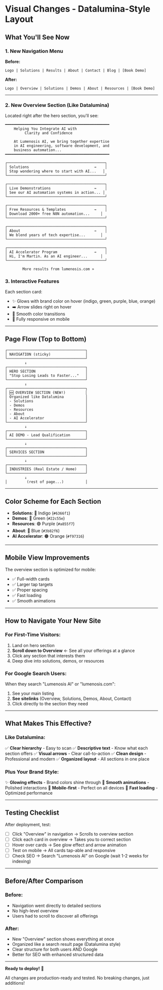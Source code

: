 # Visual Changes - Datalumina-Style Layout

## What You'll See Now

### 1. **New Navigation Menu**

**Before:**
```
Logo | Solutions | Results | About | Contact | Blog | [Book Demo]
```

**After:**
```
Logo | Overview | Solutions | Demos | About | Resources | [Book Demo]
```

---

### 2. **New Overview Section (Like Datalumina)**

Located right after the hero section, you'll see:

```
━━━━━━━━━━━━━━━━━━━━━━━━━━━━━━━━━━━━━━━━━━━━━━━━
    Helping You Integrate AI with 
         Clarity and Confidence
         
    At Lumenosis AI, we bring together expertise
    in AI engineering, software development, and
    business automation...
━━━━━━━━━━━━━━━━━━━━━━━━━━━━━━━━━━━━━━━━━━━━━━━━

┌─────────────────────────────────────────────┐
│ Solutions                              →    │
│ Stop wondering where to start with AI...   │
└─────────────────────────────────────────────┘

┌─────────────────────────────────────────────┐
│ Live Demonstrations                    →    │
│ See our AI automation systems in action... │
└─────────────────────────────────────────────┘

┌─────────────────────────────────────────────┐
│ Free Resources & Templates             →    │
│ Download 2000+ free N8N automation...     │
└─────────────────────────────────────────────┘

┌─────────────────────────────────────────────┐
│ About                                  →    │
│ We blend years of tech expertise...       │
└─────────────────────────────────────────────┘

┌─────────────────────────────────────────────┐
│ AI Accelerator Program                 →    │
│ Hi, I'm Martin. As an AI engineer...      │
└─────────────────────────────────────────────┘

        More results from lumenosis.com »
```

### 3. **Interactive Features**

Each section card:
- ✨ Glows with brand color on hover (indigo, green, purple, blue, orange)
- ➡️ Arrow slides right on hover
- 🎨 Smooth color transitions
- 📱 Fully responsive on mobile

---

## Page Flow (Top to Bottom)

```
┌────────────────────────────────────┐
│ NAVIGATION (sticky)                │
└────────────────────────────────────┘
         ↓
┌────────────────────────────────────┐
│ HERO SECTION                       │
│ "Stop Losing Leads to Faster..."   │
└────────────────────────────────────┘
         ↓
┌────────────────────────────────────┐
│ 🆕 OVERVIEW SECTION (NEW!)         │
│ Organized like Datalumina          │
│ - Solutions                        │
│ - Demos                            │
│ - Resources                        │
│ - About                            │
│ - AI Accelerator                   │
└────────────────────────────────────┘
         ↓
┌────────────────────────────────────┐
│ AI DEMO - Lead Qualification       │
└────────────────────────────────────┘
         ↓
┌────────────────────────────────────┐
│ SERVICES SECTION                   │
└────────────────────────────────────┘
         ↓
┌────────────────────────────────────┐
│ INDUSTRIES (Real Estate / Home)    │
└────────────────────────────────────┘
         ↓
│         (rest of page...)          │
```

---

## Color Scheme for Each Section

- **Solutions**: 💜 Indigo (`#6366f1`)
- **Demos**: 💚 Green (`#22c55e`)
- **Resources**: 🟣 Purple (`#a855f7`)
- **About**: 🔵 Blue (`#3b82f6`)
- **AI Accelerator**: 🟠 Orange (`#f97316`)

---

## Mobile View Improvements

The overview section is optimized for mobile:
- ✅ Full-width cards
- ✅ Larger tap targets
- ✅ Proper spacing
- ✅ Fast loading
- ✅ Smooth animations

---

## How to Navigate Your New Site

### **For First-Time Visitors:**
1. Land on hero section
2. **Scroll down to Overview** ← See all your offerings at a glance
3. Click any section that interests them
4. Deep dive into solutions, demos, or resources

### **For Google Search Users:**
When they search "Lumenosis AI" or "lumenosis.com":
1. See your main listing
2. **See sitelinks** (Overview, Solutions, Demos, About, Contact)
3. Click directly to the section they need

---

## What Makes This Effective?

### **Like Datalumina:**
✅ **Clear hierarchy** - Easy to scan
✅ **Descriptive text** - Know what each section offers
✅ **Visual arrows** - Clear call-to-action
✅ **Clean design** - Professional and modern
✅ **Organized layout** - All sections in one place

### **Plus Your Brand Style:**
✨ **Glowing effects** - Brand colors shine through
🎨 **Smooth animations** - Polished interactions
📱 **Mobile-first** - Perfect on all devices
🚀 **Fast loading** - Optimized performance

---

## Testing Checklist

After deployment, test:

- [ ] Click "Overview" in navigation → Scrolls to overview section
- [ ] Click each card in overview → Takes you to correct section
- [ ] Hover over cards → See glow effect and arrow animation
- [ ] Test on mobile → All cards tap-able and responsive
- [ ] Check SEO → Search "Lumenosis AI" on Google (wait 1-2 weeks for indexing)

---

## Before/After Comparison

### **Before:**
- Navigation went directly to detailed sections
- No high-level overview
- Users had to scroll to discover all offerings

### **After:**
- New "Overview" section shows everything at once
- Organized like a search result page (Datalumina style)
- Clear structure for both users AND Google
- Better for SEO with enhanced structured data

---

**Ready to deploy!** 🚀

All changes are production-ready and tested.
No breaking changes, just additions!

